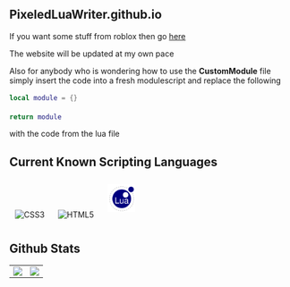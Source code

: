 ## PixeledLuaWriter.github.io
If you want some stuff from roblox then go [here](https://PixeledLuaWriter.github.io)

The website will be updated at my own pace

Also for anybody who is wondering how to use the **CustomModule** file simply insert the code into a fresh modulescript and replace the following
```lua
local module = {}

return module
```
with the code from the lua file

## Current Known Scripting Languages
<div>
<img style="margin: 10px" src="https://profilinator.rishav.dev/skills-assets/css3-original-wordmark.svg" alt="CSS3" height="50" />
<img style="margin: 10px" src="https://profilinator.rishav.dev/skills-assets/html5-original-wordmark.svg" alt="HTML5" height="50" />
<img style="margin: 10px" src="https://raw.githubusercontent.com/github/explore/80688e429a7d4ef2fca1e82350fe8e3517d3494d/topics/lua/lua.png" alt="LUA" height="50" />
</div>

## Github Stats  
<table><tr><td valign="top" width="50%">

<img src="https://github-readme-stats.vercel.app/api?username=PixeledLuaWriter&show_icons=true&count_private=true&hide_border=true" align="left" style="width: 100%" />

</td><td valign="top" width="50%">

<img src="https://github-readme-stats.vercel.app/api/top-langs/?username=PixeledLuaWriter&hide_border=true&layout=compact" align="left" style="width: 100%" />

</td></tr></table>  

<br />
